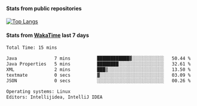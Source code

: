 #### Stats from public repositories

[![Top Langs](https://github-readme-stats.vercel.app/api/top-langs/?username=hyoghurt&layout=compact&exclude_repo=multiserver,docker_compose&langs_count=6)](https://github.com/anuraghazra/github-readme-stats)

#### Stats from [WakaTime](https://wakatime.com/@hyoghurt) last 7 days
<!--START_SECTION:waka-->

```txt
Total Time: 15 mins

Java              7 mins          ████████████▓░░░░░░░░░░░░   50.44 %
Java Properties   5 mins          ████████░░░░░░░░░░░░░░░░░   32.61 %
XML               2 mins          ███▒░░░░░░░░░░░░░░░░░░░░░   13.50 %
textmate          0 secs          ▓░░░░░░░░░░░░░░░░░░░░░░░░   03.09 %
JSON              0 secs          ░░░░░░░░░░░░░░░░░░░░░░░░░   00.26 %

Operating systems: Linux
Editors: Intellijidea, IntelliJ IDEA
```

<!--END_SECTION:waka-->
